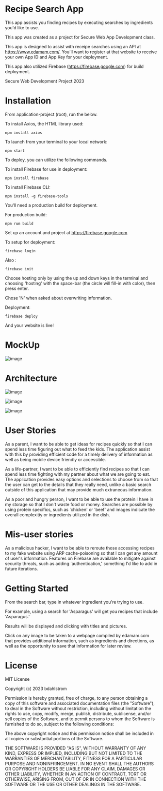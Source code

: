 # Recipe Search App

This app assists you finding recipes by executing searches by ingredients you'd like to use.

This app was created as a project for Secure Web App Development class.

This app is designed to assist with receipe searches using an API at https://www.edamam.com/.  You'll want to register at that website to receive your own App ID and App Key for your deployment.

This app also utilized Firebase (https://firebase.google.com) for build deployment.

Secure Web Development Project 2023

# Installation

From application-project (root), run the below.

To install Axios, the HTML library used:  
    
    npm install axios
    
To launch from your terminal to your local network:  

    npm start

To deploy, you can utilize the following commands.

To install Firebase for use in deployment:  

    npm install firebase
    
To install Firebase CLI:  

    npm install -g firebase-tools

You'll need a production build for deployment.

For production build: 

    npm run build
    
Set up an account and project at https://firebase.google.com.

To setup for deployment:  
    
    firebase login
                      
Also :  
    
    firebase init

Choose hosting only by using the up and down keys in the terminal and choosing 'hosting' with the space-bar (the circle will fill-in with color), then press enter.

Chose 'N' when asked about overwriting information.

Deployment:

    firebase deploy

And your website is live!
                                




# MockUp

![image](https://github.com/bdahlstrom/SecWebProj2023/assets/144755717/09590a03-8e4c-4170-9e44-ee45f02f0882)



# Architecture 

![image](https://github.com/bdahlstrom/SecWebProj2023/assets/144755717/da0329c0-ab4d-480d-949a-5a563968db1f)

![image](https://github.com/bdahlstrom/SecWebProj2023/assets/144755717/94518780-d504-4928-bc47-b2d92bc72681)

![image](https://github.com/bdahlstrom/SecWebProj2023/assets/144755717/be8877b4-2bc8-446d-aff2-381797efbdf1)





# User Stories

As a parent, I want to be able to get ideas for recipes quickly so that I can spend less time figuring out what to feed the kids.  The application assist with this by providing efficient code for a timely delivery of information as well as being mobile device friendly or accessible.

As a life-partner, I want to be able to efficiently find recipes so that I can spend less time fighting with my partner about what we are going to eat.  The application provides easy options and selections to choose from so that the user can get to the details that they really need, unlike a basic search outside of this application that may provide much extraneous information.

As a poor and hungry person, I want to be able to use the protein I have in my storage so that I don't waste food or money.  Searches are possible by using protein specifics, such as 'chicken' or 'beef' and images indicate the overall complexitiy or ingredients utilized in the dish.

# Mis-user stories

As a malicious hacker, I want to be able to reroute those accessing recipes to my fake website using ARP cache-poisoning so that I can get any amount of user's information.  Features on Firebase are available to mitigate against security threats, such as adding 'authentication,' something I'd like to add in future iterations.


# Getting Started

From the search bar, type in whatever ingredient you're trying to use.

For example, using a search for 'Asparagus' will get you recipes that include 'Asparagus.'  

Results will be displayed and clicking with titles and pictures.

Click on any image to be taken to a webpage compiled by edamam.com that provides additional information, such as ingredients and directions, as well as the opportunity to save that information for later review.


# License

MIT License

Copyright (c) 2023 bdahlstrom

Permission is hereby granted, free of charge, to any person obtaining a copy
of this software and associated documentation files (the "Software"), to deal
in the Software without restriction, including without limitation the rights
to use, copy, modify, merge, publish, distribute, sublicense, and/or sell
copies of the Software, and to permit persons to whom the Software is
furnished to do so, subject to the following conditions:

The above copyright notice and this permission notice shall be included in all
copies or substantial portions of the Software.

THE SOFTWARE IS PROVIDED "AS IS", WITHOUT WARRANTY OF ANY KIND, EXPRESS OR
IMPLIED, INCLUDING BUT NOT LIMITED TO THE WARRANTIES OF MERCHANTABILITY,
FITNESS FOR A PARTICULAR PURPOSE AND NONINFRINGEMENT. IN NO EVENT SHALL THE
AUTHORS OR COPYRIGHT HOLDERS BE LIABLE FOR ANY CLAIM, DAMAGES OR OTHER
LIABILITY, WHETHER IN AN ACTION OF CONTRACT, TORT OR OTHERWISE, ARISING FROM,
OUT OF OR IN CONNECTION WITH THE SOFTWARE OR THE USE OR OTHER DEALINGS IN THE
SOFTWARE.






